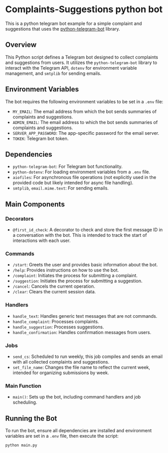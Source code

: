 # Complaints-Suggestions python bot

This is a python telegram bot example for a simple complaint and suggestions that uses the [python-telegram-bot](https://python-telegram-bot.org) library.

## Overview

This Python script defines a Telegram bot designed to collect complaints and suggestions from users. It utilizes the `python-telegram-bot` library to interact with the Telegram API, `dotenv` for environment variable management, and `smtplib` for sending emails.

## Environment Variables

The bot requires the following environment variables to be set in a `.env` file:

- `MY_EMAIL`: The email address from which the bot sends summaries of complaints and suggestions.
- `ADMIN_EMAIL`: The email address to which the bot sends summaries of complaints and suggestions.
- `SERVER_APP_PASSWORD`: The app-specific password for the email server.
- `TOKEK`: Telegram bot token.

## Dependencies

- `python-telegram-bot`: For Telegram bot functionality.
- `python-dotenv`: For loading environment variables from a `.env` file.
- `aiofiles`: For asynchronous file operations (not explicitly used in the provided code but likely intended for async file handling).
- `smtplib`, `email.mime.text`: For sending emails.

## Main Components

### Decorators

- `@first_id_check`: A decorator to check and store the first message ID in a conversation with the bot. This is intended to track the start of interactions with each user.

### Commands

- `/start`: Greets the user and provides basic information about the bot.
- `/help`: Provides instructions on how to use the bot.
- `/complaint`: Initiates the process for submitting a complaint.
- `/suggestion`: Initiates the process for submitting a suggestion.
- `/cancel`: Cancels the current operation.
- `/clear`: Clears the current session data.

### Handlers

- `handle_text`: Handles generic text messages that are not commands.
- `handle_complaint`: Processes complaints.
- `handle_suggestion`: Processes suggestions.
- `handle_confirmation`: Handles confirmation messages from users.

### Jobs

- `send_cs`: Scheduled to run weekly, this job compiles and sends an email with all collected complaints and suggestions.
- `set_file_name`: Changes the file name to reflect the current week, intended for organizing submissions by week.

### Main Function

- `main()`: Sets up the bot, including command handlers and job scheduling.

## Running the Bot

To run the bot, ensure all dependencies are installed and environment variables are set in a `.env` file, then execute the script:

```bash
python main.py